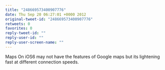 ```yaml
---
title: "248669573400907776"
date: Thu Sep 20 06:27:01 +0000 2012
original-tweet-id: "248669573400907776"
retweets: 0
favorites: 0
reply-tweet-id: ""
reply-user-id: ""
reply-user-screen-name: ""
---
```

Maps On iOS6 may not have the features of Google maps but its lightening fast at different connection speeds.
